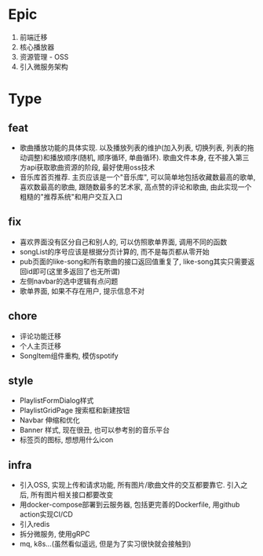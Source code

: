 # Epic

1. 前端迁移
2. 核心播放器
3. 资源管理 - OSS
4. 引入微服务架构

# Type

## feat

- 歌曲播放功能的具体实现. 以及播放列表的维护(加入列表, 切换列表, 列表的拖动调整)和播放顺序(随机, 顺序循环, 单曲循环).
  歌曲文件本身, 在不接入第三方api获取歌曲资源的阶段,
  最好使用oss技术
- 音乐库首页推荐. 主页应该是一个"音乐库", 可以简单地包括收藏数最高的歌单, 喜欢数最高的歌曲, 跟随数最多的艺术家,
  高点赞的评论和歌曲, 由此实现一个粗糙的"推荐系统"和用户交互入口

## fix

- 喜欢界面没有区分自己和别人的, 可以仿照歌单界面, 调用不同的函数
- songList的序号应该是根据分页计算的, 而不是每页都从零开始
- pub页面的like-song和所有歌曲的接口返回值重复了, like-song其实只需要返回id即可(这里多返回了也无所谓)
- 左侧navbar的选中逻辑有点问题
- 歌单界面, 如果不存在用户, 提示信息不对

## chore

- 评论功能迁移
- 个人主页迁移
- SongItem组件重构, 模仿spotify

## style

- PlaylistFormDialog样式
- PlaylistGridPage 搜索框和新建按钮
- Navbar 伸缩和优化
- Banner 样式, 现在很丑, 也可以参考别的音乐平台
- 标签页的图标, 想想用什么icon

## infra

- 引入OSS, 实现上传和请求功能, 所有图片/歌曲文件的交互都要靠它. 引入之后, 所有图片相关接口都要改变
- 用docker-compose部署到云服务器, 包括更完善的Dockerfile, 用github action实现CI/CD
- 引入redis
- 拆分微服务, 使用gRPC
- mq, k8s...(虽然看似遥远, 但是为了实习很快就会接触到)